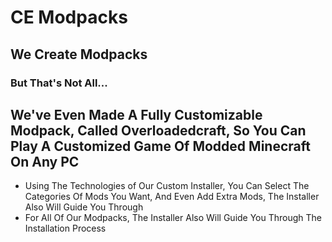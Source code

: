 # CE Modpacks
## We Create Modpacks
### But That's Not All...
We've Even Made A Fully Customizable Modpack, Called Overloadedcraft, So You Can Play A Customized Game Of Modded Minecraft On Any PC
----------------------------
- Using The Technologies of Our Custom Installer, You Can Select The Categories Of Mods You Want, And Even Add Extra Mods, The Installer Also Will Guide You Through
- For All Of Our Modpacks, The Installer Also Will Guide You Through The Installation Process
